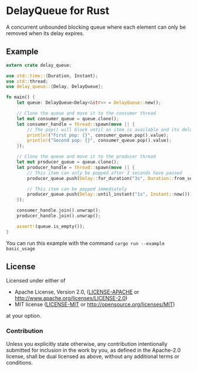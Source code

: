 # DelayQueue for Rust

A concurrent unbounded blocking queue where each element can only be removed when its delay expires.

## Example

```rust
extern crate delay_queue;

use std::time::{Duration, Instant};
use std::thread;
use delay_queue::{Delay, DelayQueue};

fn main() {
    let queue: DelayQueue<Delay<&str>> = DelayQueue::new();

    // Clone the queue and move it to the consumer thread
    let mut consumer_queue = queue.clone();
    let consumer_handle = thread::spawn(move || {
        // The pop() will block until an item is available and its delay has expired
        println!("First pop: {}", consumer_queue.pop().value);
        println!("Second pop: {}", consumer_queue.pop().value);
    });

    // Clone the queue and move it to the producer thread
    let mut producer_queue = queue.clone();
    let producer_handle = thread::spawn(move || {
        // This item can only be popped after 3 seconds have passed
        producer_queue.push(Delay::for_duration("3s", Duration::from_secs(3)));

        // This item can be popped immediately
        producer_queue.push(Delay::until_instant("1s", Instant::now()));
    });

    consumer_handle.join().unwrap();
    producer_handle.join().unwrap();

    assert!(queue.is_empty());
}
```

You can run this example with the command `cargo run --example basic_usage`


## License

Licensed under either of

 * Apache License, Version 2.0, ([LICENSE-APACHE](LICENSE-APACHE) or http://www.apache.org/licenses/LICENSE-2.0)
 * MIT license ([LICENSE-MIT](LICENSE-MIT) or http://opensource.org/licenses/MIT)

at your option.

### Contribution

Unless you explicitly state otherwise, any contribution intentionally
submitted for inclusion in the work by you, as defined in the Apache-2.0
license, shall be dual licensed as above, without any additional terms or
conditions.

